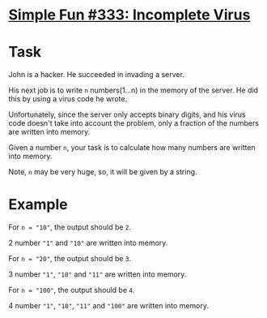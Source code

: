 # [Simple Fun #333: Incomplete Virus](https://www.codewars.com/kata/595467c63074e38ba4000063)

# Task

John is a hacker. He succeeded in invading a server. 

His next job is to write `n` numbers(1...n) in the memory of the server. He did this by using a virus code he wrote.

Unfortunately, since the server only accepts binary digits, and his virus code doesn't take into account the problem, only a fraction of the numbers are written into memory.

Given a number `n`, your task is to calculate how many numbers are written into memory.

Note, `n` may be very huge, so, it will be given by a string.

# Example

For `n = "10"`, the output should be `2`.

2 number `"1"` and `"10"` are written into memory.

For `n = "20"`, the output should be `3`.

3 number `"1"`, `"10"` and `"11"` are written into memory.

For `n = "100"`, the output should be `4`.

4 number `"1"`, `"10"`, `"11"` and `"100"` are written into memory.

